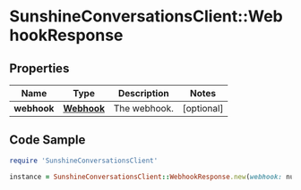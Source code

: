 # SunshineConversationsClient::WebhookResponse

## Properties

Name | Type | Description | Notes
------------ | ------------- | ------------- | -------------
**webhook** | [**Webhook**](Webhook.md) | The webhook. | [optional] 

## Code Sample

```ruby
require 'SunshineConversationsClient'

instance = SunshineConversationsClient::WebhookResponse.new(webhook: null)
```


